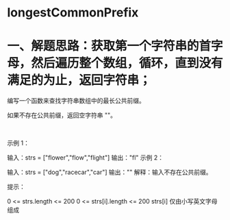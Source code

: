 # longestCommonPrefix
一、解题思路：获取第一个字符串的首字母，然后遍历整个数组，循环，直到没有满足的为止，返回字符串；
=======================================================
编写一个函数来查找字符串数组中的最长公共前缀。

如果不存在公共前缀，返回空字符串 ""。

 

示例 1：

输入：strs = ["flower","flow","flight"]
输出："fl"
示例 2：

输入：strs = ["dog","racecar","car"]
输出：""
解释：输入不存在公共前缀。
 

提示：

0 <= strs.length <= 200
0 <= strs[i].length <= 200
strs[i] 仅由小写英文字母组成
